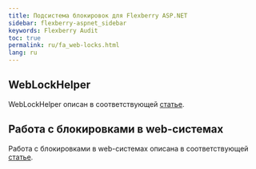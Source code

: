 ```yaml
---
title: Подсистема блокировок для Flexberry ASP.NET
sidebar: flexberry-aspnet_sidebar
keywords: Flexberry Audit
toc: true
permalink: ru/fa_web-locks.html
lang: ru
---
```


## WebLockHelper

WebLockHelper описан в соответствующей [статье](fa_web-lock-helper.html).

## Работа с блокировками в web-системах

Работа с блокировками в web-системах описана в соответствующей [статье](fa_working-locks-web.html).